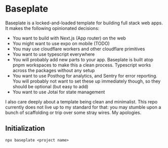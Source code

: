 # Baseplate

Baseplate is a locked-and-loaded template for building full stack web apps. It makes the following opinionated decisions:

- You want to build with Next.js (App router) on the web
- You might want to use expo on mobile (TODO)
- You may use cloudflare workers and other cloudflare primitives
- You want to use typescript everywhere
- You will probably add new parts to your app. Baseplate is built atop pnpm workspaces to make this a clean process. Typescript works across the packages without any setup
- You want to use Posthog for analytics, and Sentry for error reporting. You will probably not want to set these up immediately though, so they should be optional (but easy to add)
- You want to use Jotai for state management


I also care deeply about a template being clean and minimalist. This repo currently does not live up to my standard for that: you may stumble upon a bunch of scaffolding or trip over some stray wires. My apologies.


## Initialization

`npx baseplate <project name>`